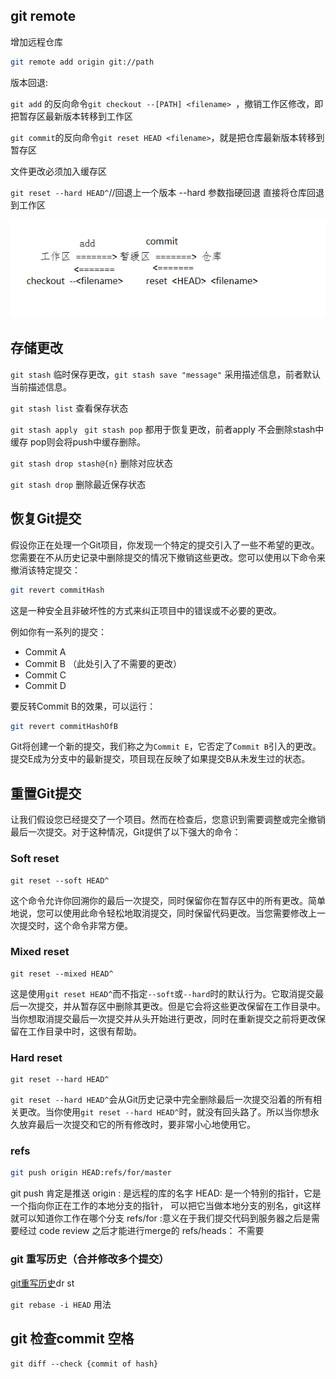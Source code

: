 ## git remote

增加远程仓库

````bash
git remote add origin git://path
````

版本回退:

`git add` 的反向命令`git checkout --[PATH] <filename> `，撤销工作区修改，即把暂存区最新版本转移到工作区

`git commit`的反向命令`git reset HEAD <filename>`，就是把仓库最新版本转移到暂存区

文件更改必须加入缓存区

`git reset --hard HEAD^`//回退上一个版本 --hard 参数指硬回退 直接将仓库回退到工作区

![image-20240205145315146](.\image\image-20240205145315146.png)

## 存储更改

`git stash` 临时保存更改，`git stash save "message"` 采用描述信息，前者默认当前描述信息。

`git stash list` 查看保存状态

`git stash apply `  `git stash pop` 都用于恢复更改，前者apply 不会删除stash中缓存 pop则会将push中缓存删除。

`git stash drop stash@{n}` 删除对应状态

`git stash drop` 删除最近保存状态

## 恢复Git提交

假设你正在处理一个Git项目，你发现一个特定的提交引入了一些不希望的更改。您需要在不从历史记录中删除提交的情况下撤销这些更改。您可以使用以下命令来撤消该特定提交：

```bash
git revert commitHash
```

这是一种安全且非破坏性的方式来纠正项目中的错误或不必要的更改。

例如你有一系列的提交：

- Commit A
- Commit B （此处引入了不需要的更改）
- Commit C
- Commit D

要反转Commit B的效果，可以运行：

```bash
git revert commitHashOfB
```

Git将创建一个新的提交，我们称之为`Commit E`，它否定了`Commit B`引入的更改。提交E成为分支中的最新提交，项目现在反映了如果提交B从未发生过的状态。

## 重置Git提交

让我们假设您已经提交了一个项目。然而在检查后，您意识到需要调整或完全撤销最后一次提交。对于这种情况，Git提供了以下强大的命令：

### Soft reset

```pgsql
git reset --soft HEAD^
```

这个命令允许你回溯你的最后一次提交，同时保留你在暂存区中的所有更改。简单地说，您可以使用此命令轻松地取消提交，同时保留代码更改。当您需要修改上一次提交时，这个命令非常方便。

### Mixed reset

```pgsql
git reset --mixed HEAD^
```

这是使用`git reset HEAD^`而不指定`--soft`或`--hard`时的默认行为。它取消提交最后一次提交，并从暂存区中删除其更改。但是它会将这些更改保留在工作目录中。当你想取消提交最后一次提交并从头开始进行更改，同时在重新提交之前将更改保留在工作目录中时，这很有帮助。

### Hard reset

```pgsql
git reset --hard HEAD^
```

`git reset --hard HEAD^`会从Git历史记录中完全删除最后一次提交沿着的所有相关更改。当你使用`git reset --hard HEAD^`时，就没有回头路了。所以当你想永久放弃最后一次提交和它的所有修改时，要非常小心地使用它。

### refs

```bash
git push origin HEAD:refs/for/master
```

git push 肯定是推送
origin : 是远程的库的名字
HEAD: 是一个特别的指针，它是一个指向你正在工作的本地分支的指针，
可以把它当做本地分支的别名，git这样就可以知道你工作在哪个分支
refs/for :意义在于我们提交代码到服务器之后是需要经过 code review 之后才能进行merge的
refs/heads： 不需要

### git 重写历史（合并修改多个提交）

[git重写历史](https://git-scm.com/book/zh/v2/Git-%E5%B7%A5%E5%85%B7-%E9%87%8D%E5%86%99%E5%8E%86%E5%8F%B2)dr	st

`git rebase -i HEAD` 用法

## git 检查commit 空格

`git diff --check {commit of hash}`
